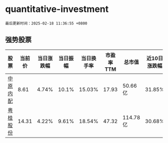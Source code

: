 # quantitative-investment

`最后更新时间：2025-02-18 11:36:55 +0800`

## 强势股票

|股票|当前价|当日涨跌幅|当日振幅|当日换手率|市盈率TTM|总市值|近10日涨跌幅|
|----|----|----|----|----|----|----|----|
|[中原内配](https://xueqiu.com/S/SZ002448)|8.61|4.74%|10.1%|15.03%|17.93|50.66亿|31.85%|
|[粤桂股份](https://xueqiu.com/S/SZ000833)|14.31|4.22%|9.61%|18.54%|47.32|114.78亿|30.68%|
